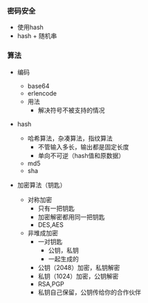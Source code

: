 ### 密码安全
- 使用hash
- hash + 随机串

### 算法
- 编码
  - base64
  - erlencode
  - 用法
    - 解决符号不被支持的情况

- hash
  - 哈希算法，杂凑算法，指纹算法
    - 不管输入多长，输出都是固定长度
    - 单向不可逆（hash值和原数据）
  - md5
  - sha

- 加密算法（钥匙）
  - 对称加密
    - 只有一把钥匙
    - 加密解密都用同一把钥匙
    - DES,AES
  - 非堆成加密
    - 一对钥匙
      - 公钥，私钥
      - 一起生成的
    - 公钥（2048）加密，私钥解密
    - 私钥（1024）加密，公钥解密
    - RSA,PGP
    - 私钥自己保留，公钥传给你的合作伙伴

